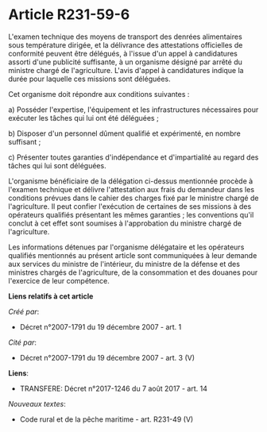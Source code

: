 # Article R231-59-6

L'examen technique des moyens de transport des denrées alimentaires sous température dirigée, et la délivrance des
attestations officielles de conformité peuvent être délégués, à l'issue d'un appel à candidatures assorti d'une publicité
suffisante, à un organisme désigné par arrêté du ministre chargé de l'agriculture. L'avis d'appel à candidatures indique la
durée pour laquelle ces missions sont déléguées. 

Cet organisme doit répondre aux conditions suivantes :

a) Posséder l'expertise, l'équipement et les infrastructures nécessaires pour exécuter les tâches qui lui ont été
déléguées ; 

b) Disposer d'un personnel dûment qualifié et expérimenté, en nombre suffisant ; 

c) Présenter toutes garanties d'indépendance et d'impartialité au regard des tâches qui lui sont déléguées. 

L'organisme bénéficiaire de la délégation ci-dessus mentionnée procède à l'examen technique et délivre l'attestation aux
frais du demandeur dans les conditions prévues dans le cahier des charges fixé par le ministre chargé de l'agriculture. Il
peut confier l'exécution de certaines de ses missions à des opérateurs qualifiés présentant les mêmes garanties ; les
conventions qu'il conclut à cet effet sont soumises à l'approbation du ministre chargé de l'agriculture. 

Les informations détenues par l'organisme délégataire et les opérateurs qualifiés mentionnés au présent article sont
communiquées à leur demande aux services du ministre de l'intérieur, du ministre de la défense et des ministres chargés de
l'agriculture, de la consommation et des douanes pour l'exercice de leur compétence.

**Liens relatifs à cet article**

_Créé par_:

  - Décret n°2007-1791 du 19 décembre 2007 - art. 1

_Cité par_:

  - Décret n°2007-1791 du 19 décembre 2007 - art. 3 (V)

**Liens**:

  - TRANSFERE: Décret n°2017-1246 du 7 août 2017 - art. 14

_Nouveaux textes_:

  - Code rural et de la pêche maritime - art. R231-49 (V)
